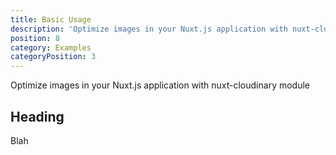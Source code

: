 ```yaml
---
title: Basic Usage
description: 'Optimize images in your Nuxt.js application with nuxt-cloudinary module'
position: 8
category: Examples
categoryPosition: 3
---
```


Optimize images in your Nuxt.js application with nuxt-cloudinary module

## Heading

Blah